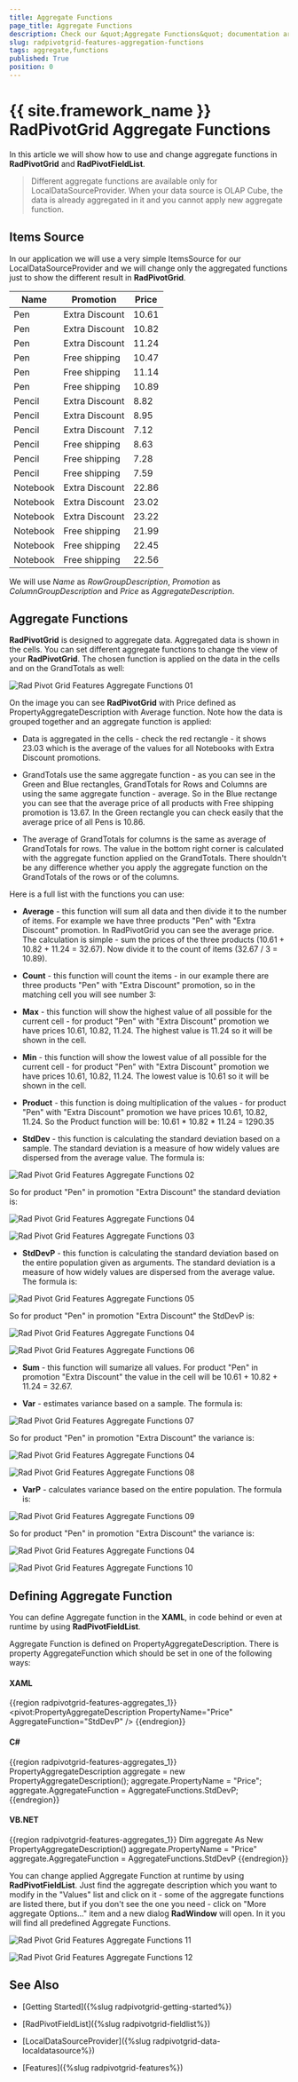```yaml
---
title: Aggregate Functions
page_title: Aggregate Functions
description: Check our &quot;Aggregate Functions&quot; documentation article for the RadPivotGrid {{ site.framework_name }} control.
slug: radpivotgrid-features-aggregation-functions
tags: aggregate,functions
published: True
position: 0
---
```


# {{ site.framework_name }} RadPivotGrid Aggregate Functions

In this article we will show how to use and change aggregate functions in __RadPivotGrid__ and __RadPivotFieldList__.      

>Different aggregate functions are available only for LocalDataSourceProvider. When your data source is OLAP Cube, the data is already aggregated in it and you cannot apply new aggregate function.        

## Items Source

In our application we will use a very simple ItemsSource for our LocalDataSourceProvider and we will change only the aggregated functions just to show the different result in __RadPivotGrid__.
        
Name	|	Promotion	|	Price
---	|	---	|	---
Pen	|	Extra Discount	|	10.61
Pen	|	Extra Discount	|	10.82
Pen	|	Extra Discount	|	11.24
Pen	|	Free shipping	|	10.47
Pen	|	Free shipping	|	11.14
Pen	|	Free shipping	|	10.89
Pencil	|	Extra Discount	|	8.82
Pencil	|	Extra Discount	|	8.95
Pencil	|	Extra Discount	|	7.12
Pencil	|	Free shipping	|	8.63
Pencil	|	Free shipping	|	7.28
Pencil	|	Free shipping	|	7.59
Notebook	|	Extra Discount	|	22.86
Notebook	|	Extra Discount	|	23.02
Notebook	|	Extra Discount	|	23.22
Notebook	|	Free shipping	|	21.99
Notebook	|	Free shipping	|	22.45
Notebook	|	Free shipping	|	22.56

We will use *Name* as *RowGroupDescription*, *Promotion* as *ColumnGroupDescription* and *Price* as *AggregateDescription*.        

## Aggregate Functions

__RadPivotGrid__ is designed to aggregate data. Aggregated data is shown in the cells. You can set different aggregate functions to change the view of your __RadPivotGrid__. The chosen function is applied on the data in the cells and on the GrandTotals as well:

![Rad Pivot Grid Features Aggregate Functions 01](images/RadPivotGrid_Features_Aggregate_Functions_01.png)

On the image you can see __RadPivotGrid__ with Price defined as PropertyAggregateDescription with Average function. Note how the data is grouped together and an aggregate function is applied:        

* Data is aggregated in the cells - check the red rectangle - it shows 23.03 which is the average of the values for all Notebooks with Extra Discount promotions.            

* GrandTotals use the same aggregate function - as you can see in the Green and Blue rectangles, GrandTotals for Rows and Columns are using the same aggregate function - average. So in the Blue rectange you can see that the average price of all products with Free shipping promotion is 13.67. In the Green rectangle you can check easily that the average price of all Pens is 10.86.

* The average of GrandTotals for columns is the same as average of GrandTotals for rows. The value in the bottom right corner is calculated with the aggregate function applied on the GrandTotals. There shouldn't be any difference whether you apply the aggregate function on the GrandTotals of the rows or of the columns.            

Here is a full list with the functions you can use:        

* __Average__ - this function will sum all data and then divide it to the number of items. For example we have three products "Pen" with "Extra Discount" promotion. In RadPivotGrid you can see the average price. The calculation is simple - sum the prices of the three products (10.61 + 10.82 + 11.24 = 32.67). Now divide it to the count of items (32.67 / 3 = 10.89).

* __Count__ - this function will count the items - in our example there are three products "Pen" with "Extra Discount" promotion, so in the matching cell you will see number 3:           

* __Max__ - this function will show the highest value of all possible for the current cell - for product "Pen" with "Extra Discount" promotion we have prices 10.61, 10.82, 11.24. The highest value is 11.24 so it will be shown in the cell.            

* __Min__ - this function will show the lowest value of all possible for the current cell - for product "Pen" with "Extra Discount" promotion we have prices 10.61, 10.82, 11.24. The lowest value is
              10.61 so it will be shown in the cell.
            

* __Product__ - this function is doing multiplication of the values - for product "Pen" with "Extra Discount" promotion we have prices 10.61, 10.82, 11.24. So the Product function will be: 10.61 * 10.82 * 11.24 = 1290.35            

* __StdDev__ - this function is calculating the standard deviation based on a sample. The standard deviation is a measure of how widely values are dispersed from the average value. The formula is:

![Rad Pivot Grid Features Aggregate Functions 02](images/RadPivotGrid_Features_Aggregate_Functions_02.png)

So for product "Pen" in promotion "Extra Discount" the standard deviation is:

![Rad Pivot Grid Features Aggregate Functions 04](images/RadPivotGrid_Features_Aggregate_Functions_04.png)

![Rad Pivot Grid Features Aggregate Functions 03](images/RadPivotGrid_Features_Aggregate_Functions_03.png)

* __StdDevP__ - this function is calculating the standard deviation based on the entire population given as arguments. The standard deviation is a measure of how widely values are dispersed from the average value. The formula is:

![Rad Pivot Grid Features Aggregate Functions 05](images/RadPivotGrid_Features_Aggregate_Functions_05.png)

So for product "Pen" in promotion "Extra Discount" the StdDevP is:

![Rad Pivot Grid Features Aggregate Functions 04](images/RadPivotGrid_Features_Aggregate_Functions_04.png)

![Rad Pivot Grid Features Aggregate Functions 06](images/RadPivotGrid_Features_Aggregate_Functions_06.png)

* __Sum__ - this function will sumarize all values. For product "Pen" in promotion "Extra Discount" the value in the cell will be 10.61 + 10.82 + 11.24 = 32.67.            

* __Var__ - estimates variance based on a sample. The formula is:

![Rad Pivot Grid Features Aggregate Functions 07](images/RadPivotGrid_Features_Aggregate_Functions_07.png)

So for product "Pen" in promotion "Extra Discount" the variance is:

![Rad Pivot Grid Features Aggregate Functions 04](images/RadPivotGrid_Features_Aggregate_Functions_04.png)

![Rad Pivot Grid Features Aggregate Functions 08](images/RadPivotGrid_Features_Aggregate_Functions_08.png)

* __VarP__ - calculates variance based on the entire population. The formula is: 

![Rad Pivot Grid Features Aggregate Functions 09](images/RadPivotGrid_Features_Aggregate_Functions_09.png)

So for product "Pen" in promotion "Extra Discount" the variance is:

![Rad Pivot Grid Features Aggregate Functions 04](images/RadPivotGrid_Features_Aggregate_Functions_04.png)

![Rad Pivot Grid Features Aggregate Functions 10](images/RadPivotGrid_Features_Aggregate_Functions_10.png)

## Defining Aggregate Function

You can define Aggregate function in the __XAML__, in code behind or even at runtime by using __RadPivotFieldList__.        

Aggregate Function is defined on PropertyAggregateDescription. There is property AggregateFunction which should be set in one of the following ways:        

#### __XAML__

{{region radpivotgrid-features-aggregates_1}}
	<pivot:PropertyAggregateDescription PropertyName="Price" AggregateFunction="StdDevP" />
{{endregion}}

#### __C#__

{{region radpivotgrid-features-aggregates_1}}
	PropertyAggregateDescription aggregate = new PropertyAggregateDescription();
	aggregate.PropertyName = "Price";
	aggregate.AggregateFunction = AggregateFunctions.StdDevP;
{{endregion}}

#### __VB.NET__

{{region radpivotgrid-features-aggregates_1}}
	Dim aggregate As New PropertyAggregateDescription()
	aggregate.PropertyName = "Price"
	aggregate.AggregateFunction = AggregateFunctions.StdDevP
{{endregion}}

You can change applied Aggregate Function at runtime by using __RadPivotFieldList__. Just find the aggregate description which you want to modify in the "Values" list and click on it - some of the aggregate functions are listed there, but if you don't see the one you need - click on "More aggregate Options..." item and a new dialog __RadWindow__ will open. In it you will find all predefined Aggregate Functions.

![Rad Pivot Grid Features Aggregate Functions 11](images/RadPivotGrid_Features_Aggregate_Functions_11.png)

![Rad Pivot Grid Features Aggregate Functions 12](images/RadPivotGrid_Features_Aggregate_Functions_12.png)

## See Also

 * [Getting Started]({%slug radpivotgrid-getting-started%})

 * [RadPivotFieldList]({%slug radpivotgrid-fieldlist%})

 * [LocalDataSourceProvider]({%slug radpivotgrid-data-localdatasource%})

 * [Features]({%slug radpivotgrid-features%})

